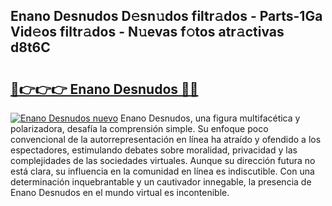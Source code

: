 ## Enano Desnudos D𝚎sn𝚞dos filtr𝚊dos - Parts-1Ga Vid𝚎os filtr𝚊dos - N𝚞evas f𝚘tos atr𝚊ctivas d8t6C

# <h2><a href="http://mb0hlmj.tromn.icu/?c=Enano+Desnudos">🔗👉👉👉 Enano Desnudos 🔗🔗</a></h2>

[![Enano Desnudos nuevo](https://i.imgur.com/pEAQMta.gif)](http://mb0hlmj.tromn.icu/?c=Enano+Desnudos)
Enano Desnudos, una figura multifacética y polarizadora, desafía la comprensión simple. Su enfoque poco convencional de la autorrepresentación en línea ha atraído y ofendido a los espectadores, estimulando debates sobre moralidad, privacidad y las complejidades de las sociedades virtuales. Aunque su dirección futura no está clara, su influencia en la comunidad en línea es indiscutible. Con una determinación inquebrantable y un cautivador innegable, la presencia de Enano Desnudos en el mundo virtual es incontenible.
